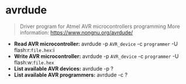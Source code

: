 # avrdude
> Driver program for Atmel AVR microcontrollers programming
> More information: <https://www.nongnu.org/avrdude/>
- **Read AVR microcontroller:**
avrdude -p `AVR_device` -c `programmer` -U flash:r:`file.hex`:i
- **Write AVR microcontroller:**
avrdude -p `AVR_device` -c `programmer` -U flash:w:`file.hex`
- **List available AVR devices:**
avrdude -p \?
- **List available AVR programmers:**
avrdude -c \?
